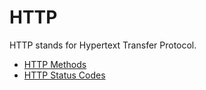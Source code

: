 # HTTP
HTTP stands for Hypertext Transfer Protocol.

- [HTTP Methods](./http_methods.md)
- [HTTP Status Codes](./http_status_code.md)
